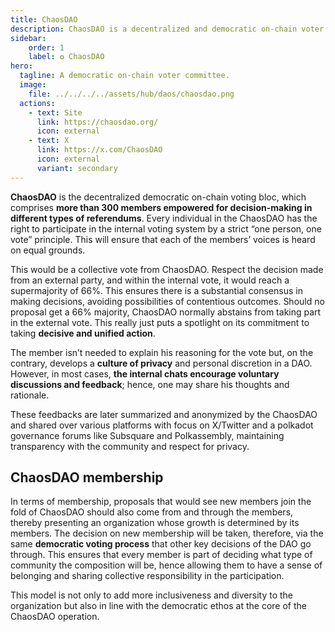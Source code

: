 ```yaml
---
title: ChaosDAO
description: ChaosDAO is a decentralized and democratic on-chain voter committee, consisting of over 300 members who are actively involved in the governance of Polkadot, Kusama, and various ecosystem projects.
sidebar:
    order: 1
    label: ✪ ChaosDAO
hero:
  tagline: A democratic on-chain voter committee.
  image: 
    file: ../../../../assets/hub/daos/chaosdao.png
  actions:
    - text: Site
      link: https://chaosdao.org/
      icon: external
    - text: X
      link: https://x.com/ChaosDAO
      icon: external
      variant: secondary
---  
```


**ChaosDAO** is the decentralized democratic on-chain voting bloc, which comprises **more than 300 members empowered for decision-making in different types of referendums**. Every individual in the ChaosDAO has the right to participate in the internal voting system by a strict “one person, one vote” principle. This will ensure that each of the members’ voices is heard on equal grounds.

This would be a collective vote from ChaosDAO. Respect the decision made from an external party, and within the internal vote, it would reach a supermajority of 66%. This ensures there is a substantial consensus in making decisions, avoiding possibilities of contentious outcomes. Should no proposal get a 66% majority, ChaosDAO normally abstains from taking part in the external vote. This really just puts a spotlight on its commitment to taking **decisive and unified action**.

The member isn’t needed to explain his reasoning for the vote but, on the contrary, develops a **culture of privacy** and personal discretion in a DAO. However, in most cases, **the internal chats encourage voluntary discussions and feedback**; hence, one may share his thoughts and rationale.

These feedbacks are later summarized and anonymized by the ChaosDAO and shared over various platforms with focus on X/Twitter and a polkadot governance forums like Subsquare and Polkassembly, maintaining transparency with the community and respect for privacy.

## ChaosDAO membership
In terms of membership, proposals that would see new members join the fold of ChaosDAO should also come from and through the members, thereby presenting an organization whose growth is determined by its members. The decision on new membership will be taken, therefore, via the same **democratic voting process** that other key decisions of the DAO go through. This ensures that every member is part of deciding what type of community the composition will be, hence allowing them to have a sense of belonging and sharing collective responsibility in the participation.

This model is not only to add more inclusiveness and diversity to the organization but also in line with the democratic ethos at the core of the ChaosDAO operation.
